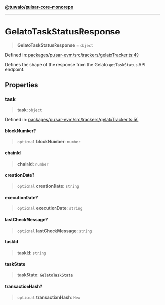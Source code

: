 [**@tuwaio/pulsar-core-monorepo**](../../../README.md)

***

# GelatoTaskStatusResponse

> **GelatoTaskStatusResponse** = `object`

Defined in: [packages/pulsar-evm/src/trackers/gelatoTracker.ts:49](https://github.com/TuwaIO/pulsar-core/blob/e926d5f5ee625996a23d6a30b8f5364a3dbf86df/packages/pulsar-evm/src/trackers/gelatoTracker.ts#L49)

Defines the shape of the response from the Gelato `getTaskStatus` API endpoint.

## Properties

### task

> **task**: `object`

Defined in: [packages/pulsar-evm/src/trackers/gelatoTracker.ts:50](https://github.com/TuwaIO/pulsar-core/blob/e926d5f5ee625996a23d6a30b8f5364a3dbf86df/packages/pulsar-evm/src/trackers/gelatoTracker.ts#L50)

#### blockNumber?

> `optional` **blockNumber**: `number`

#### chainId

> **chainId**: `number`

#### creationDate?

> `optional` **creationDate**: `string`

#### executionDate?

> `optional` **executionDate**: `string`

#### lastCheckMessage?

> `optional` **lastCheckMessage**: `string`

#### taskId

> **taskId**: `string`

#### taskState

> **taskState**: [`GelatoTaskState`](../enumerations/GelatoTaskState.md)

#### transactionHash?

> `optional` **transactionHash**: `Hex`
